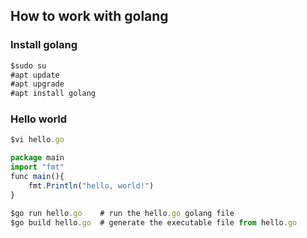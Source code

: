 ## How to work with golang
### Install golang
```javascript
$sudo su
#apt update
#apt upgrade
#apt install golang
```
### Hello world
```javascript
$vi hello.go

package main
import "fmt"
func main(){
    fmt.Println("hello, world!")
}

$go run hello.go    # run the hello.go golang file 
$go build hello.go  # generate the executable file from hello.go
```
